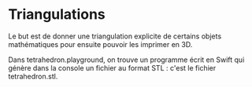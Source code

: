 # Triangulations

Le but est de donner une triangulation explicite de certains objets mathématiques pour ensuite pouvoir les imprimer en 3D.

Dans tetrahedron.playground, on trouve un programme écrit en Swift qui génère dans la console un fichier au format STL : c'est le fichier tetrahedron.stl.
